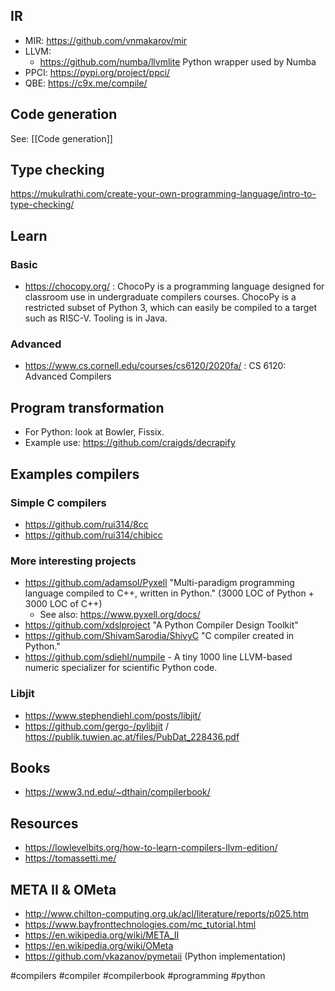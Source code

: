 ## IR

- MIR: <https://github.com/vnmakarov/mir>
- LLVM:
    - <https://github.com/numba/llvmlite> Python wrapper used by Numba
- PPCI: <https://pypi.org/project/ppci/>
- QBE: https://c9x.me/compile/

## Code generation

See: [[Code generation]]

## Type checking

https://mukulrathi.com/create-your-own-programming-language/intro-to-type-checking/


## Learn

### Basic

- https://chocopy.org/ : ChocoPy is a programming language designed for classroom use in undergraduate compilers courses. ChocoPy is a restricted subset of Python 3, which can easily be compiled to a target such as RISC-V. Tooling is in Java.

### Advanced

- https://www.cs.cornell.edu/courses/cs6120/2020fa/ : CS 6120: Advanced Compilers

## Program transformation

- For Python: look at Bowler, Fissix.
- Example use: https://github.com/craigds/decrapify

## Examples compilers

### Simple C compilers

- https://github.com/rui314/8cc
- https://github.com/rui314/chibicc

### More interesting projects

- https://github.com/adamsol/Pyxell "Multi-paradigm programming language compiled to C++, written in Python." (3000 LOC of Python + 3000 LOC of C++)
    - See also: https://www.pyxell.org/docs/
- https://github.com/xdslproject "A Python Compiler Design Toolkit"
- https://github.com/ShivamSarodia/ShivyC "C compiler created in Python."
- https://github.com/sdiehl/numpile - A tiny 1000 line LLVM-based numeric specializer for scientific Python code.

### Libjit

- https://www.stephendiehl.com/posts/libjit/
- https://github.com/gergo-/pylibjit / https://publik.tuwien.ac.at/files/PubDat_228436.pdf

## Books

- https://www3.nd.edu/~dthain/compilerbook/

## Resources

- https://lowlevelbits.org/how-to-learn-compilers-llvm-edition/
- https://tomassetti.me/

## META II & OMeta

- http://www.chilton-computing.org.uk/acl/literature/reports/p025.htm
- https://www.bayfronttechnologies.com/mc_tutorial.html
- https://en.wikipedia.org/wiki/META_II
- https://en.wikipedia.org/wiki/OMeta
- https://github.com/vkazanov/pymetaii (Python implementation)

<!-- Keywords -->
#compilers #compiler #compilerbook #programming #python
<!-- /Keywords -->
